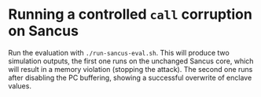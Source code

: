 # Running a controlled `call` corruption on Sancus

Run the evaluation with `./run-sancus-eval.sh`.
This will produce two simulation outputs, the first one runs on the unchanged Sancus core, which will result in a memory violation (stopping the attack).
The second one runs after disabling the PC buffering, showing a successful overwrite of enclave values.
